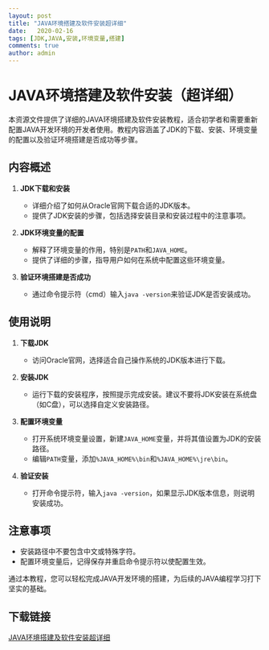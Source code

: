 ```yaml
---
layout: post
title: "JAVA环境搭建及软件安装超详细"
date:   2020-02-16
tags: [JDK,JAVA,安装,环境变量,搭建]
comments: true
author: admin
---
```

# JAVA环境搭建及软件安装（超详细）

本资源文件提供了详细的JAVA环境搭建及软件安装教程，适合初学者和需要重新配置JAVA开发环境的开发者使用。教程内容涵盖了JDK的下载、安装、环境变量的配置以及验证环境搭建是否成功等步骤。

## 内容概述

1. **JDK下载和安装**
   - 详细介绍了如何从Oracle官网下载合适的JDK版本。
   - 提供了JDK安装的步骤，包括选择安装目录和安装过程中的注意事项。

2. **JDK环境变量的配置**
   - 解释了环境变量的作用，特别是`PATH`和`JAVA_HOME`。
   - 提供了详细的步骤，指导用户如何在系统中配置这些环境变量。

3. **验证环境搭建是否成功**
   - 通过命令提示符（cmd）输入`java -version`来验证JDK是否安装成功。

## 使用说明

1. **下载JDK**
   - 访问Oracle官网，选择适合自己操作系统的JDK版本进行下载。

2. **安装JDK**
   - 运行下载的安装程序，按照提示完成安装。建议不要将JDK安装在系统盘（如C盘），可以选择自定义安装路径。

3. **配置环境变量**
   - 打开系统环境变量设置，新建`JAVA_HOME`变量，并将其值设置为JDK的安装路径。
   - 编辑`PATH`变量，添加`%JAVA_HOME%\bin`和`%JAVA_HOME%\jre\bin`。

4. **验证安装**
   - 打开命令提示符，输入`java -version`，如果显示JDK版本信息，则说明安装成功。

## 注意事项

- 安装路径中不要包含中文或特殊字符。
- 配置环境变量后，记得保存并重启命令提示符以使配置生效。

通过本教程，您可以轻松完成JAVA开发环境的搭建，为后续的JAVA编程学习打下坚实的基础。

## 下载链接

[JAVA环境搭建及软件安装超详细](https://pan.quark.cn/s/ba6166db8880)